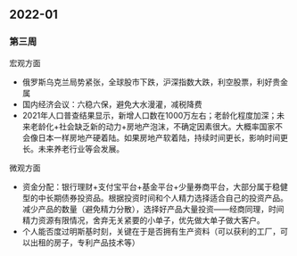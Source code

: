## 2022-01

### 第三周

宏观方面

- 俄罗斯乌克兰局势紧张，全球股市下跌，沪深指数大跌，利空股票，利好贵金属
- 国内经济会议：六稳六保，避免大水漫灌，减税降费
- 2021年人口普查结果显示，新增人口数在1000万左右；老龄化程度加深；未来老龄化+社会缺乏新的动力+房地产泡沫，不确定因素很大。大概率国家不会像日本一样房地产硬着陆。如果房地产软着陆，持续时间更长，影响时间更长。未来养老行业等会发展。

微观方面

- 资金分配：银行理财+支付宝平台+基金平台+少量券商平台，大部分属于稳健型的中长期债券投资品。根据投资时间和个人精力选择适合自己的投资产品。减少产品的数量（避免精力分散），选择好产品大量投资——经商同理，时间精力资源有限情况，舍弃无关紧要的小单子，优先做大单子做大客户。
- 个人能否度过明斯基时刻，关键在于是否拥有生产资料（可以获利的工厂，可以出租的房子，专利产品技术等）